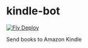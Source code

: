 # kindle-bot

[![Fly Deploy](https://github.com/sudoguy/kindle-bot/actions/workflows/main.yml/badge.svg)](https://github.com/sudoguy/kindle-bot/actions/workflows/main.yml)

Send books to Amazon Kindle

